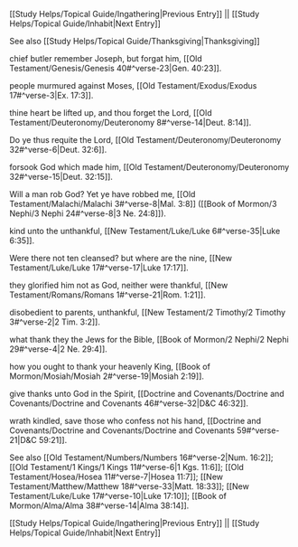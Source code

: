 [[Study Helps/Topical Guide/Ingathering|Previous Entry]]  ||  [[Study Helps/Topical Guide/Inhabit|Next Entry]]

 See also [[Study Helps/Topical Guide/Thanksgiving|Thanksgiving]]

 chief butler remember Joseph, but forgat him, [[Old Testament/Genesis/Genesis 40#^verse-23|Gen. 40:23]].

 people murmured against Moses, [[Old Testament/Exodus/Exodus 17#^verse-3|Ex. 17:3]].

 thine heart be lifted up, and thou forget the Lord, [[Old Testament/Deuteronomy/Deuteronomy 8#^verse-14|Deut. 8:14]].

 Do ye thus requite the Lord, [[Old Testament/Deuteronomy/Deuteronomy 32#^verse-6|Deut. 32:6]].

 forsook God which made him, [[Old Testament/Deuteronomy/Deuteronomy 32#^verse-15|Deut. 32:15]].

 Will a man rob God? Yet ye have robbed me, [[Old Testament/Malachi/Malachi 3#^verse-8|Mal. 3:8]] ([[Book of Mormon/3 Nephi/3 Nephi 24#^verse-8|3 Ne. 24:8]]).

 kind unto the unthankful, [[New Testament/Luke/Luke 6#^verse-35|Luke 6:35]].

 Were there not ten cleansed? but where are the nine, [[New Testament/Luke/Luke 17#^verse-17|Luke 17:17]].

 they glorified him not as God, neither were thankful, [[New Testament/Romans/Romans 1#^verse-21|Rom. 1:21]].

 disobedient to parents, unthankful, [[New Testament/2 Timothy/2 Timothy 3#^verse-2|2 Tim. 3:2]].

 what thank they the Jews for the Bible, [[Book of Mormon/2 Nephi/2 Nephi 29#^verse-4|2 Ne. 29:4]].

 how you ought to thank your heavenly King, [[Book of Mormon/Mosiah/Mosiah 2#^verse-19|Mosiah 2:19]].

 give thanks unto God in the Spirit, [[Doctrine and Covenants/Doctrine and Covenants/Doctrine and Covenants 46#^verse-32|D&C 46:32]].

 wrath kindled, save those who confess not his hand, [[Doctrine and Covenants/Doctrine and Covenants/Doctrine and Covenants 59#^verse-21|D&C 59:21]].

 See also [[Old Testament/Numbers/Numbers 16#^verse-2|Num. 16:2]]; [[Old Testament/1 Kings/1 Kings 11#^verse-6|1 Kgs. 11:6]]; [[Old Testament/Hosea/Hosea 11#^verse-7|Hosea 11:7]]; [[New Testament/Matthew/Matthew 18#^verse-33|Matt. 18:33]]; [[New Testament/Luke/Luke 17#^verse-10|Luke 17:10]]; [[Book of Mormon/Alma/Alma 38#^verse-14|Alma 38:14]].

[[Study Helps/Topical Guide/Ingathering|Previous Entry]]  ||  [[Study Helps/Topical Guide/Inhabit|Next Entry]]